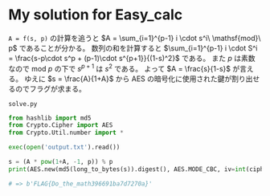 # My solution for Easy_calc

`A = f(s, p)` の計算を追うと $A = \sum_{i=1}^{p-1} i \cdot s^i\ \mathsf{mod}\ p$ であることが分かる。
数列の和を計算すると $\sum_{i=1}^{p-1} i \cdot S^i = \frac{s-p\cdot s^p + (p-1)\cdot s^{p+1}}{(1-s)^2}$ である。
また $p$ は素数なので $\mathsf{mod}\ p$ の下で $s^{p+1}$ は $s^2$ である。 
よって $A = \frac{s}{1-s}$ が言える。 
ゆえに $s = \frac{A}{1+A}$ から AES の暗号化に使用された鍵が割り出せるのでフラグが求まる。

`solve.py`

```python
from hashlib import md5
from Crypto.Cipher import AES
from Crypto.Util.number import *

exec(open('output.txt').read())

s = (A * pow(1+A, -1, p)) % p
print(AES.new(md5(long_to_bytes(s)).digest(), AES.MODE_CBC, iv=int(ciphertext[:32],16).to_bytes(16,'big')).decrypt(int(ciphertext[32:], 16).to_bytes(32, 'big')))

# => b'FLAG{Do_the_math396691ba7d7270a}'
```
